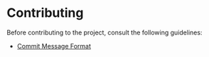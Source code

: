 # Contributing

Before contributing to the project, consult the following guidelines:

- [Commit Message Format](./contrib-docs/commit-message-format.md)
